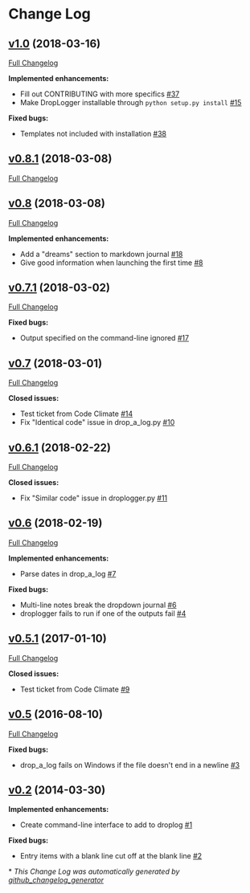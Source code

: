 # Change Log

## [v1.0](https://github.com/goodevilgenius/droplogger/tree/v1.0) (2018-03-16)
[Full Changelog](https://github.com/goodevilgenius/droplogger/compare/v0.8.1...v1.0)

**Implemented enhancements:**

- Fill out CONTRIBUTING with more specifics [\#37](https://github.com/goodevilgenius/droplogger/issues/37)
- Make DropLogger installable through `python setup.py install` [\#15](https://github.com/goodevilgenius/droplogger/issues/15)

**Fixed bugs:**

- Templates not included with installation [\#38](https://github.com/goodevilgenius/droplogger/issues/38)

## [v0.8.1](https://github.com/goodevilgenius/droplogger/tree/v0.8.1) (2018-03-08)
[Full Changelog](https://github.com/goodevilgenius/droplogger/compare/v0.8...v0.8.1)

## [v0.8](https://github.com/goodevilgenius/droplogger/tree/v0.8) (2018-03-08)
[Full Changelog](https://github.com/goodevilgenius/droplogger/compare/v0.7.1...v0.8)

**Implemented enhancements:**

- Add a "dreams" section to markdown journal [\#18](https://github.com/goodevilgenius/droplogger/issues/18)
- Give good information when launching the first time [\#8](https://github.com/goodevilgenius/droplogger/issues/8)

## [v0.7.1](https://github.com/goodevilgenius/droplogger/tree/v0.7.1) (2018-03-02)
[Full Changelog](https://github.com/goodevilgenius/droplogger/compare/v0.7...v0.7.1)

**Fixed bugs:**

- Output specified on the command-line ignored [\#17](https://github.com/goodevilgenius/droplogger/issues/17)

## [v0.7](https://github.com/goodevilgenius/droplogger/tree/v0.7) (2018-03-01)
[Full Changelog](https://github.com/goodevilgenius/droplogger/compare/v0.6.1...v0.7)

**Closed issues:**

- Test ticket from Code Climate [\#14](https://github.com/goodevilgenius/droplogger/issues/14)
- Fix "Identical code" issue in drop\_a\_log.py [\#10](https://github.com/goodevilgenius/droplogger/issues/10)

## [v0.6.1](https://github.com/goodevilgenius/droplogger/tree/v0.6.1) (2018-02-22)
[Full Changelog](https://github.com/goodevilgenius/droplogger/compare/v0.6...v0.6.1)

**Closed issues:**

- Fix "Similar code" issue in droplogger.py [\#11](https://github.com/goodevilgenius/droplogger/issues/11)

## [v0.6](https://github.com/goodevilgenius/droplogger/tree/v0.6) (2018-02-19)
[Full Changelog](https://github.com/goodevilgenius/droplogger/compare/v0.5.1...v0.6)

**Implemented enhancements:**

- Parse dates in drop\_a\_log [\#7](https://github.com/goodevilgenius/droplogger/issues/7)

**Fixed bugs:**

- Multi-line notes break the dropdown journal [\#6](https://github.com/goodevilgenius/droplogger/issues/6)
- droplogger fails to run if one of the outputs fail [\#4](https://github.com/goodevilgenius/droplogger/issues/4)

## [v0.5.1](https://github.com/goodevilgenius/droplogger/tree/v0.5.1) (2017-01-10)
[Full Changelog](https://github.com/goodevilgenius/droplogger/compare/v0.5...v0.5.1)

**Closed issues:**

- Test ticket from Code Climate [\#9](https://github.com/goodevilgenius/droplogger/issues/9)

## [v0.5](https://github.com/goodevilgenius/droplogger/tree/v0.5) (2016-08-10)
[Full Changelog](https://github.com/goodevilgenius/droplogger/compare/v0.2...v0.5)

**Fixed bugs:**

- drop\_a\_log fails on Windows if the file doesn't end in a newline [\#3](https://github.com/goodevilgenius/droplogger/issues/3)

## [v0.2](https://github.com/goodevilgenius/droplogger/tree/v0.2) (2014-03-30)
**Implemented enhancements:**

- Create command-line interface to add to droplog [\#1](https://github.com/goodevilgenius/droplogger/issues/1)

**Fixed bugs:**

- Entry items with a blank line cut off at the blank line [\#2](https://github.com/goodevilgenius/droplogger/issues/2)



\* *This Change Log was automatically generated by [github_changelog_generator](https://github.com/skywinder/Github-Changelog-Generator)*